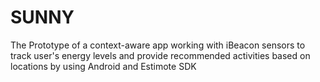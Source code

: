 # SUNNY
The Prototype of a context-aware app working with iBeacon sensors to track user's energy levels and provide recommended activities based on locations by using Android and Estimote SDK
